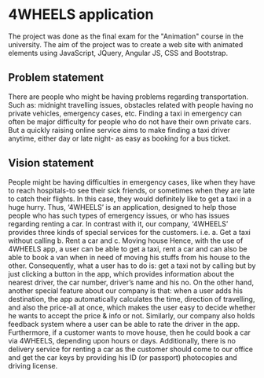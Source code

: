 ﻿# 4WHEELS application
The project was done as the final exam for the "Animation" course in the university. The aim of the project was to create a web site with animated elements using JavaScript, JQuery, Angular JS, CSS and Bootstrap.
## Problem statement
There are people who might be having problems regarding transportation. Such as: midnight travelling issues, obstacles related with people having no private vehicles, emergency cases, etc. Finding a taxi in emergency can often be major difficulty for people who do not have their own private cars. But a quickly raising online service aims to make finding a taxi driver anytime, either day or late night- as easy as booking for a bus ticket.
## Vision statement
People might be having difficulties in emergency cases, like when they have to reach hospitals-to see their sick friends, or sometimes when they are late to catch their flights. In this case, they would definitely like to get a taxi in a huge hurry. Thus, ‘4WHEELS’ is an application, designed to help those people who has such types of emergency issues, or who has issues regarding renting a car. In contrast with it, our company, ‘4WHEELS’ provides three kinds of special services for the customers. i.e. 
a. Get a taxi without calling 
b. Rent a car and
c. Moving house
Hence, with the use of 4WHEELS app, a user can be able to get a taxi, rent a car and can also be able to book a van when in need of moving his stuffs from his house to the other. Consequently, what a user has to do is: get a taxi not by calling but by just clicking a button in the app, which provides information about the nearest driver, the car number, driver’s name and his no. On the other hand, another special feature about our company is that: when a user adds his destination, the app automatically calculates the time, direction of travelling, and also the price-all at once, which makes the user easy to decide whether he wants to accept the price & info or not. Similarly, our company also holds feedback system where a user can be able to rate the driver in the app. Furthermore, if a customer wants to move house, then he could book a car via 4WHEELS, depending upon hours or days. Additionally, there is no delivery service for renting a car as the customer should come to our office and get the car keys by providing his ID (or passport) photocopies and driving license.

